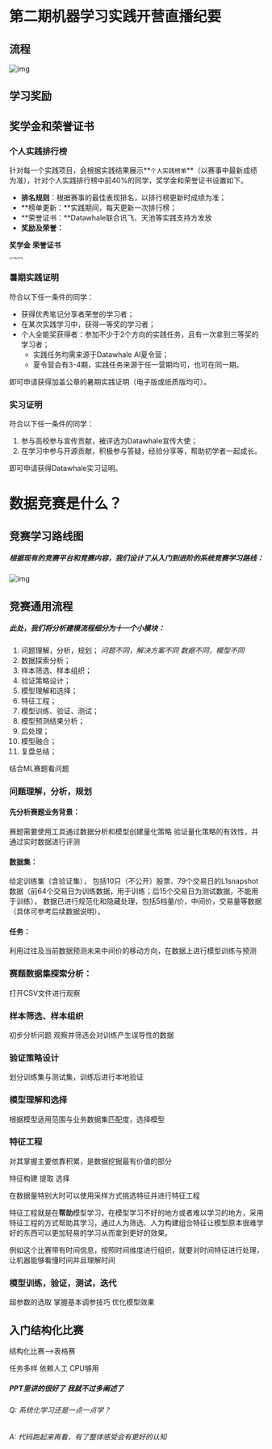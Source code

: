 # 第二期机器学习实践开营直播纪要

## 流程

![img](https://datawhaler.feishu.cn/space/api/box/stream/download/asynccode/?code=MWQyYzc3NzgxZGU4NDA4ZmM5MTg4OGM4MTE4ZDUyMGJfeWFTUkF0Z1JvcGRuTmdKZ0d5M2tER1ljV2M5RllQejlfVG9rZW46THh6ZGJoMWpPb2xtQW14NU1iS2NsYVhpbnhlXzE2OTA5NzgwODU6MTY5MDk4MTY4NV9WNA)

## 学习奖励

## 奖学金和荣誉证书

### 个人实践排行榜

针对每一个实践项目，会根据实践结果展示**`个人实践榜单`**（以赛事中最新成绩为准），针对个人实践排行榜中前40%的同学，奖学金和荣誉证书设置如下。

- **排名规则**：根据赛事的最佳表现排名，以排行榜更新时成绩为准；
- **榜单更新：**实践期间，每天更新一次排行榜；
- **荣誉证书：**Datawhale联合讯飞、天池等实践支持方发放
- **奖励及荣誉：**

**奖学金**                                                                                           **荣誉证书**

<img src="https://datawhaler.feishu.cn/space/api/box/stream/download/asynccode/?code=MjYzMzcyN2I5OGQ3ZGViZjljZjY2MGZjNWFiOTdlMDZfMWpuSzBCTEo2WmF5SGQ3akN4dURDN1FMNHRGVE1TNEZfVG9rZW46SXA5WmJ4T1hnb3JJTWd4OFpiSWNrN2NybjdjXzE2OTA5NzgxODc6MTY5MDk4MTc4N19WNA" alt="img" style="zoom: 33%;" /><img src="https://datawhaler.feishu.cn/space/api/box/stream/download/asynccode/?code=NjY3NWMyYjY0ZTRjMGNjNjE5Nzc3NmFkYWM1YzgyYjFfbDBIc1o1YjA1cHBMWVVWVzdPREZQbzBXRldyNUlCbzZfVG9rZW46SFpkbWJQRnh2b3U2dnp4QmtlZ2NMWjdPbmFjXzE2OTA5NzgxODc6MTY5MDk4MTc4N19WNA" alt="img" style="zoom: 33%;" />

### 暑期实践证明

符合以下任一条件的同学：

- 获得优秀笔记分享者荣誉的学习者；
- 在某次实践学习中，获得一等奖的学习者；
- 个人全能奖获得者：参加不少于2个方向的实践任务，且有一次拿到三等奖的学习者；
  - 实践任务均需来源于Datawhale AI夏令营；
  - 夏令营会有3-4期，实践任务来源于任一营期均可，也可在同一期。

即可申请获得加盖公章的暑期实践证明（电子版或纸质版均可）。

### **实习证明**

符合以下任一条件的同学：

1. 参与高校参与宣传贡献，被评选为Datawhale宣传大使；
2. 在学习中参与开源贡献，积极参与答疑，经验分享等，帮助初学者一起成长。

即可申请获得Datawhale实习证明。



# 数据竞赛是什么？

## 竞赛学习路线图 

##### 根据现有的竞赛平台和竞赛内容，我们设计了从入门到进阶的系统竞赛学习路线：

![img](https://datawhaler.feishu.cn/space/api/box/stream/download/asynccode/?code=YWM1YTg5ODg0YWM0ZTVlM2ZiOTQ4OWVlODg1YWQ3MDBfR2lHWlpMYWVvRDJBSzlaWHdSMTVSZ0s4ZzdWUlI5RHhfVG9rZW46Q0wwNmJpY3ZPbzd0d3R4M0s1SGNIVE1xbjdPXzE2OTA5Nzg2MDE6MTY5MDk4MjIwMV9WNA)

## 竞赛通用流程

##### 此处，我们将分析建模流程细分为十一个小模块：

1. 问题理解，分析，规划；              *问题不同，解决方案不同      数据不同，模型不同*
2. 数据探索分析；                              
3. 样本筛选、样本组织；
4. 验证策略设计；
5. 模型理解和选择；
6. 特征工程；
7. 模型训练、验证、测试；
8. 模型预测结果分析；
9. 后处理；
10. 模型融合；
11. 复盘总结；



结合ML赛题看问题

### **问题理解，分析，规划**

#### 先分析赛题业务背景：

赛题需要使用工具通过数据分析和模型创建量化策略 验证量化策略的有效性，并通过实时数据进行评测

#### 数据集：

给定训练集（含验证集）， 包括10只（不公开）股票、79个交易日的L1snapshot数据（前64个交易日为训练数据，用于训练；后15个交易日为测试数据，不能用于训练）， 数据已进行规范化和隐藏处理，包括5档量/价，中间价，交易量等数据（具体可参考后续数据说明）。

#### 任务：

利用过往及当前数据预测未来中间价的移动方向，在数据上进行模型训练与预测

### 赛题数据集探索分析：

打开CSV文件进行观察

### **样本筛选、样本组织**

初步分析问题  观察并筛选会对训练产生误导性的数据

### **验证策略设计**

划分训练集与测试集，训练后进行本地验证

### **模型理解和选择**

根据模型适用范围与业务数据集匹配度，选择模型

### 特征工程

对其掌握主要依靠积累，是数据挖掘最有价值的部分

特征构建 提取 选择

在数据量特别大时可以使用采样方式挑选特征并进行特征工程



特征工程就是在**帮助**模型学习，在模型学习不好的地方或者难以学习的地方，采用特征工程的方式帮助其学习，通过人为筛选、人为构建组合特征让模型原本很难学好的东西可以更加轻易的学习从而拿到更好的效果。

例如这个比赛带有时间信息，按照时间维度进行组织，就要对时间特征进行处理，让机器能够看懂时间并且理解时间

### 模型训练，验证，测试，迭代

超参数的选取 掌握基本调参技巧 优化模型效果







## 入门结构化比赛

结构化比赛—>表格赛

任务多样   依赖人工   CPU够用

##### PPT里讲的很好了 我就不过多阐述了 







###### Q:       系统化学习还是一点一点学？

###### A:		代码跑起来再看，有了整体感受会有更好的认知